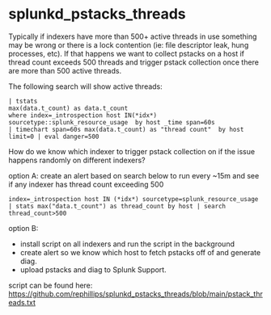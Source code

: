 # splunkd_pstacks_threads

Typically if indexers have more than 500+ active threads in use something may be wrong or there is a lock contention (ie: file descriptor leak, hung processes, etc). 
If that happens we want to collect pstacks on a host if thread count exceeds 500 threads and trigger pstack collection once there are more than 500 active threads.

The following search will show active threads:

```
| tstats
max(data.t_count) as data.t_count
where index=_introspection host IN(*idx*) sourcetype::splunk_resource_usage  by host _time span=60s
| timechart span=60s max(data.t_count) as "thread count"  by host limit=0 | eval danger=500 
```


How do we know which indexer to trigger pstack collection on if the issue happens randomly on different indexers? 

option A:
create an alert based on search below to run every ~15m and see if any indexer has thread count exceeding 500

```
index=_introspection host IN (*idx*) sourcetype=splunk_resource_usage 
| stats max("data.t_count") as thread_count by host | search thread_count>500
```

option B:

- install script on all indexers and run the script in the background
- create alert so we know which host to fetch pstacks off of and generate diag.
- upload pstacks and diag to Splunk Support.


script can be found here: 
https://github.com/rephillips/splunkd_pstacks_threads/blob/main/pstack_threads.txt
